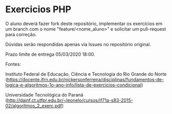 # Exercicios PHP

O aluno deverá fazer fork deste repositório, implementar os exercícios em um branch com o nome "feature/<nome_aluno>" e solicitar um pull-request para correção.

Dúvidas serão respondidas apenas via Issues no repositório original.

Prazo limite de entrega 05/03/2020 18:00.

Fontes:

Instituto Federal de Educação, Ciência e Tecnologia do Rio Grande do Norte
(https://docente.ifrn.edu.br/nickersonferreira/disciplinas/fundamentos-de-logica-e-algoritmos-1o-ano-info/lista-de-exercicios-condicional)

Universidade Tecnológica do Paraná
(http://dainf.ct.utfpr.edu.br/~leonelo/cursos/if71a-s83-2015-02/algoritmos_2_exerc.pdf)
